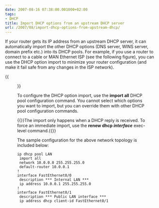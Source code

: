 ```yaml
---
date: 2007-08-16 07:38:00.001000+02:00
tags:
- DHCP
title: Import DHCP options from an upstream DHCP server
url: /2007/08/import-dhcp-options-from-upstream-dhcp/
---
```

If your router gets its IP address from an upstream DHCP server, it can automatically import the other DHCP options (DNS server, WINS server, domain prefix etc.) into its DHCP pools. For example, if you use a router to connect to a cable or MAN Ethernet ISP (see the following figure), you can use the DHCP option import to minimize your router configuration (and make it fail safe from any changes in the ISP network).

{{<figure src="/2007/08/DHCPImport.jpg">}}

To configure the DHCP option import, use the **import all** DHCP pool configuration command. You cannot select which options you want to import, but you can override them with other DHCP pool configuration commands.
<!--more-->
{{<note>}}The import only happens when a DHCP reply is received. To force an immediate import, use the **renew dhcp *interface*** exec-level command.{{</note>}}

The sample configuration for the above network topology is included below:

``` {.code}
ip dhcp pool LAN
 import all
 network 10.0.0.0 255.255.255.0
 default-router 10.0.0.1
!
interface FastEthernet0/0
 description *** Internal LAN ***
 ip address 10.0.0.1 255.255.255.0
!
interface FastEthernet0/1
 description *** Public LAN interface ***
 ip address dhcp client-id FastEthernet0/1
```

